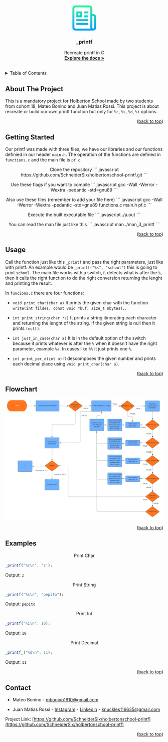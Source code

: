 <div id="top"></div>

<!-- PROJECT LOGO -->
<br />
<div align="center">
  <a href="https://github.com/SchneiderSix/holbertonschool-printf">
    <img src="images/logo.png" alt="Logo" width="80" height="80">
  </a>

<h3 align="center">_printf</h3>

  <p align="center">
    Recreate printf in C
    <br />
    <a href="https://github.com/SchneiderSix/holbertonschool-printf"><strong>Explore the docs »</strong></a>
    <br />
    <br />
  </p>
</div>



<!-- TABLE OF CONTENTS -->
<details>
  <summary>Table of Contents</summary>
  <ol>
    <li>
      <a href="#about-the-project">About The Project</a>
    </li>
    <li>
      <a href="#getting-started">Getting Started</a>
    </li>
    <li><a href="#usage">Usage</a></li>
    <li><a href="#examples">Examples</a></li>
    <li><a href="#flowchart">Flowchart</a></li>
    <li><a href="#contact">Contact</a></li>
  </ol>
</details>



<!-- ABOUT THE PROJECT -->
## About The Project

This is a mandatory project for Holberton School made by two students from cohort 18, Mateo Bonino and Juan Matias Rossi. This project is about recreate or build our own printf function but only for `%c`, `%s`, `%d`, `%i` options.

<p align="right">(<a href="#top">back to top</a>)</p>



<!-- GETTING STARTED -->
## Getting Started

Our printf was made with three files, we have our libraries and our functions definied in our header `main.h`. The operation of the functions are defined in `functions.c` and the main file is `pf.c`.
<p align="middle">Clone the repository
``` javascript
https://github.com/SchneiderSix/holbertonschool-printf.git
```
<p align="middle">Use these flags if you want to compile
``` javascript
gcc -Wall -Werror -Wextra -pedantic -std=gnu89
```
<p align="middle">Also use these files (remember to add your file here)
``` javascript
gcc -Wall -Werror -Wextra -pedantic -std=gnu89 functions.c main.h pf.c
```

<p align="middle">Execute the built executable file
``` javascript
./a.out
```

<p align="middle">You can read the man file just like this
``` javascript
man ./man_3_printf
```
<p align="right">(<a href="#top">back to top</a>)</p>

<!-- USAGE EXAMPLES -->
## Usage

Call the function just like this `_printf` and pass the right parameters, just like with printf. An example would be `_printf("%s", "school")` this is going to print `school`. The main file works with a switch, it detects what is after the `%`, then it calls the right function to do the right conversion returning the lenght and printing the result.

In `funcions.c` there are four functions:

* `void print_char(char a)`
  It prints the given char with the function `write(int fildes, const void *buf, size_t nbytes);`.

* `int print_string(char *s)`
  It prints a string itinerating each character and returning the lenght of the string. If the given string is null then it prints `(null)`.

* `int just_in_case(char a)`
  It is in the default option of the switch because it prints whatever is after the `%` when it doesn't have the right parameter, example `%a`. In cases like `%%` it just prints one `%`. 

* `int print_per_d(int n)`
  It descomposes the given number and prints each decimal place using `void print_char(char a)`. 

<p align="right">(<a href="#top">back to top</a>)</p>

<!-- FLOWCHART -->
## Flowchart

<img src="images/Flowchart.jpg" alt="flowchart" width="auto" height="auto" align="middle">

<p align="right">(<a href="#top">back to top</a>)</p>

<!-- EXAMPLES -->
## Examples
<p align="middle">Print Char

``` javascript
_printf("%c\n", 'z');
```
Output: `z`

<p align="middle">Print String

``` javascript
_printf("%s\n", "pepito");
```

Output: `pepito`

<p align="middle">Print Int

``` javascript
_printf("%i\n", 10);
```

Output: `10`

<p align="middle">Print Decimal

``` javascript
_printf_("%d\n", 11);
```

Output: `11`

<p align="right">(<a href="#top">back to top</a>)</p>

<!-- CONTACT -->
## Contact

* Mateo Bonino - mbonino1810@gmail.com

* Juan Matías Rossi - [Instagram](https://www.instagram.com/jumaro35/) - [Linkedin](https://www.linkedin.com/in/jmrossi6/) - knuckles116635@gmail.com

Project Link: [https://github.com/SchneiderSix/holbertonschool-printf](https://github.com/SchneiderSix/holbertonschool-printf)

<p align="right">(<a href="#top">back to top</a>)</p>
